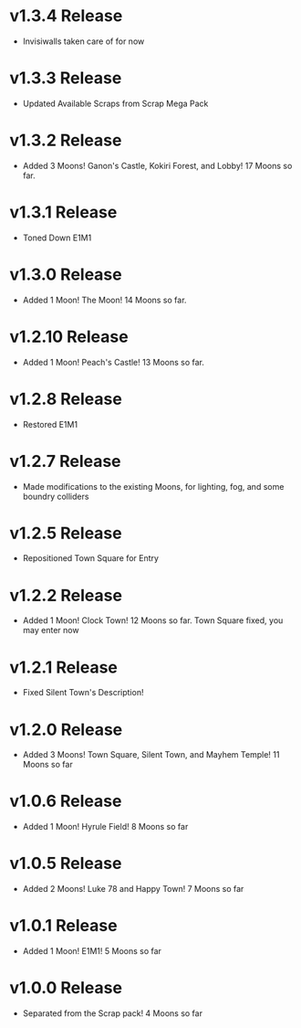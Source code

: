 # v1.3.4 Release
+ Invisiwalls taken care of for now
# v1.3.3 Release
+ Updated Available Scraps from Scrap Mega Pack
# v1.3.2 Release
+ Added 3 Moons! Ganon's Castle, Kokiri Forest, and Lobby! 17 Moons so far.
# v1.3.1 Release
+ Toned Down E1M1
# v1.3.0 Release
+ Added 1 Moon! The Moon! 14 Moons so far.
# v1.2.10 Release
+ Added 1 Moon! Peach's Castle! 13 Moons so far.
# v1.2.8 Release
+ Restored E1M1
# v1.2.7 Release
+ Made modifications to the existing Moons, for lighting, fog, and some boundry colliders
# v1.2.5 Release
+ Repositioned Town Square for Entry
# v1.2.2 Release
+ Added 1 Moon! Clock Town! 12 Moons so far. Town Square fixed, you may enter now
# v1.2.1 Release
+ Fixed Silent Town's Description!
# v1.2.0 Release
+ Added 3 Moons! Town Square, Silent Town, and Mayhem Temple! 11 Moons so far
# v1.0.6 Release
+ Added 1 Moon! Hyrule Field! 8 Moons so far
# v1.0.5 Release
+ Added 2 Moons! Luke 78 and Happy Town! 7 Moons so far
# v1.0.1 Release
+ Added 1 Moon! E1M1! 5 Moons so far
# v1.0.0 Release
+ Separated from the Scrap pack! 4 Moons so far
